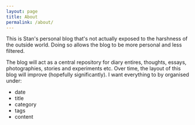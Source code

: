 ```yaml
---
layout: page
title: About
permalink: /about/
---
```

This is Stan's personal blog that's not actually exposed to the harshness of the outside world. Doing so allows the blog to be more personal and less filtered.

The blog will act as a central repository for diary entires, thoughts, essays, photographies, stories and experiments etc. Over time, the layout of this blog will improve (hopefully significantly). I want everything to by organised under:

- date
- title
- category
- tags
- content


